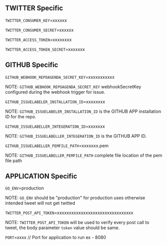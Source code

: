 ## TWITTER Specific

`TWITTER_CONSUMER_KEY`=xxxxxx

`TWITTER_CONSUMER_SECRET`=xxxxxx

`TWITTER_ACCESS_TOKEN`=xxxxxxxx

`TWITTER_ACCESS_TOKEN_SECRET`=xxxxxxx

## GITHUB Specific

`GITHUB_WEBHOOK_REPOAGENDA_SECRET_KEY`=xxxxxxxxxxx

NOTE: `GITHUB_WEBHOOK_REPOAGENDA_SECRET_KEY` webhookSecretKey configured during the webhook trigger for issue.

`GITHUB_ISSUELABELER_INSTALLATION_ID`=xxxxxxxx

NOTE: `GITHUB_ISSUELABELER_INSTALLATION_ID` is the GITHUB APP installation ID for the repo.

`GITHUB_ISSUELABELLER_INTEGERATION_ID`=xxxxxxx

NOTE: `GITHUB_ISSUELABELLER_INTEGERATION_ID` is the GITHUB APP ID.

`GITHUB_ISSUELABELLER_PEMFILE_PATH`=xxxxxxx.pem

NOTE: `GITHUB_ISSUELABELLER_PEMFILE_PATH` complete file location of the pem file path

## APPLICATION Specific

`GO_ENV`=production

NOTE: `GO_ENV` should be "production" for production uses otherwise intended tweet will not get twitted

`TWITTER_POST_API_TOKEN`=xxxxxxxxxxxxxxxxxxxxxxxxxxxxxxxx

NOTE: `TWITTER_POST_API_TOKEN` will be used to verify every post call to tweet, the body parameter `token` value should be same.

`PORT`=xxxx // Port for application to run ex - 8080
